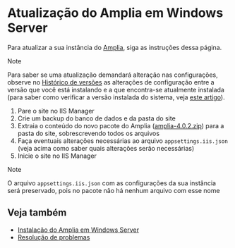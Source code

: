 ﻿# Atualização do Amplia em Windows Server

Para atualizar a sua instância do [Amplia](../../index.md), siga as instruções dessa página.

> [!NOTE]
> Para saber se uma atualização demandará alteração nas configurações, observe no [Histórico de versões](../../changelog.md) as alterações
> de configuração entre a versão que você está instalando e a que encontra-se atualmente instalada (para saber como verificar a versão instalada
> do sistema, veja [este artigo](../check-version.md)).

1. Pare o site no IIS Manager
1. Crie um backup do banco de dados e da pasta do site
1. Extraia o conteúdo do novo pacote do Amplia ([amplia-4.0.2.zip](https://cdn.lacunasoftware.com/amplia/amplia-4.0.2.zip)) para a pasta do site, sobrescrevendo todos os arquivos
1. Faça eventuais alterações necessárias ao arquivo `appsettings.iis.json` (veja acima como saber quais alterações serão necessárias)
1. Inicie o site no IIS Manager

> [!NOTE]
> O arquivo `appsettings.iis.json` com as configurações da sua instância será preservado, pois no pacote não há nenhum arquivo com esse nome

## Veja também

* [Instalação do Amplia em Windows Server](install.md)
* [Resolução de problemas](troubleshoot/index.md)
